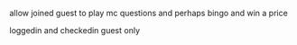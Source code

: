 allow joined guest to play mc questions and perhaps bingo and win a price

loggedin and checkedin guest only
